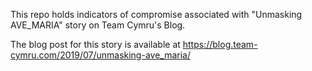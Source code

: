 This repo holds indicators of compromise associated with "Unmasking AVE_MARIA" story on Team Cymru's Blog.

The blog post for this story is available at https://blog.team-cymru.com/2019/07/unmasking-ave_maria/
